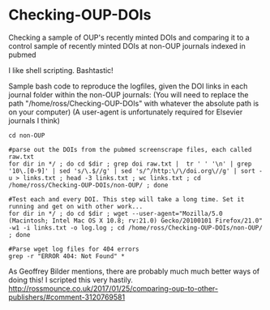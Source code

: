 # Checking-OUP-DOIs
Checking a sample of OUP's recently minted DOIs and comparing it to a control sample of recently minted DOIs at non-OUP journals indexed in pubmed

I like shell scripting. Bashtastic!

Sample bash code to reproduce the logfiles, given the DOI links in each journal folder within the non-OUP journals:
(You will need to replace the path "/home/ross/Checking-OUP-DOIs" with whatever the absolute path is on your computer)
(A user-agent is unfortunately required for Elsevier journals I think)

```
cd non-OUP

#parse out the DOIs from the pubmed screenscrape files, each called raw.txt
for dir in */ ; do cd $dir ; grep doi raw.txt |  tr ' ' '\n' | grep '10\.[0-9]' | sed 's/\.$//g' | sed 's/^/http:\/\/doi.org\//g' | sort -u > links.txt ; head -3 links.txt ; wc links.txt ; cd /home/ross/Checking-OUP-DOIs/non-OUP/ ; done

#Test each and every DOI. This step will take a long time. Set it running and get on with other work...
for dir in */ ; do cd $dir ; wget --user-agent="Mozilla/5.0 (Macintosh; Intel Mac OS X 10.8; rv:21.0) Gecko/20100101 Firefox/21.0" -w1 -i links.txt -o log.log ; cd /home/ross/Checking-OUP-DOIs/non-OUP/ ; done 

#Parse wget log files for 404 errors
grep -r "ERROR 404: Not Found" *
```

As Geoffrey Bilder mentions, there are probably much much better ways of doing this! I scripted this very hastily.
http://rossmounce.co.uk/2017/01/25/comparing-oup-to-other-publishers/#comment-3120769581
